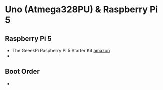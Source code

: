 # Uno (Atmega328PU) & Raspberry Pi 5

## Raspberry Pi 5
- The GeeekPi Raspberry Pi 5 Starter Kit [amazon](https://www.amazon.com/GeeekPi-Raspberry-Starter-Active-Readers/dp/B0CQXJXG8F)
- 

## Boot Order
- 
